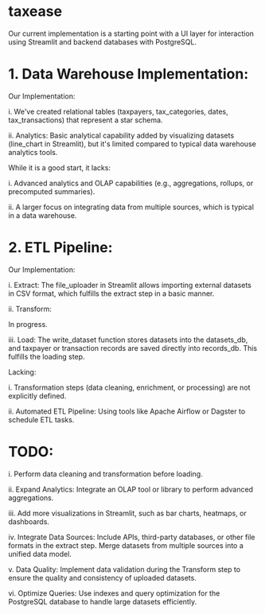 # taxease

Our current implementation is a starting point with a UI layer for interaction using Streamlit and backend databases with PostgreSQL. 

# 1. Data Warehouse Implementation:
Our Implementation:

  i. We've created relational tables (taxpayers, tax_categories, dates, tax_transactions) that represent a star schema.
  
  ii. Analytics: Basic analytical capability added by visualizing datasets (line_chart in Streamlit), but it's limited compared to typical data warehouse analytics tools.

  While it is a good start, it lacks:
  
  i. Advanced analytics and OLAP capabilities (e.g., aggregations, rollups, or precomputed summaries).
  
  ii. A larger focus on integrating data from multiple sources, which is typical in a data warehouse.


# 2. ETL Pipeline:

Our Implementation:

  i. Extract: The file_uploader in Streamlit allows importing external datasets in CSV format, which fulfills the extract step in a basic manner.
  
  ii. Transform:

  In progress.
  
  iii. Load: The write_dataset function stores datasets into the datasets_db, and taxpayer or transaction records are saved directly into records_db. This fulfills the loading step.

  Lacking:
  
  i. Transformation steps (data cleaning, enrichment, or processing) are not explicitly defined.
  
  ii. Automated ETL Pipeline: Using tools like Apache Airflow or Dagster to schedule ETL tasks.



# TODO:  
  i. Perform data cleaning and transformation before loading.
  
  ii. Expand Analytics: Integrate an OLAP tool or library to perform advanced aggregations.
  
  iii. Add more visualizations in Streamlit, such as bar charts, heatmaps, or dashboards.
  
  iv. Integrate Data Sources:
  Include APIs, third-party databases, or other file formats in the extract step.
  Merge datasets from multiple sources into a unified data model.
  
  v. Data Quality: Implement data validation during the Transform step to ensure the quality and consistency of uploaded datasets.
  
  vi. Optimize Queries:
  Use indexes and query optimization for the PostgreSQL database to handle large datasets efficiently.
